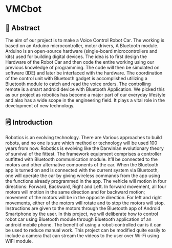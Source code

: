 # VMCbot


## 📄 Abstract
The aim of our project is to make a Voice Control Robot Car. The working is based on an Arduino microcontroller, motor drivers, A Bluetooth module. Arduino is an open-source hardware (single-board microcontrollers and kits) used for building digital devices. The idea is to first design the Hardware of the Robot Car and then code the entire working using our previous knowledge of programming. The code will then be simulated on software (IDE) and later be interfaced with the hardware. The coordination of the control unit with Bluetooth gadget is accomplished utilizing a Bluetooth module to catch and read the voice orders. The controlling remote is a smart android device with Bluetooth Application. We picked this as our project as robotics has become a major part of our everyday lifestyle and also has a wide scope in the engineering field. It plays a vital role in the development of new technology. 

## 🗒️ Introduction
Robotics is an evolving technology. There are Various approaches to build robots, and no one is sure which method or technology will be used 100 years from now. Robotics is evolving like the Darwinian evolutionary theory of survival of the fittest. The framework equipment comprises a controller outfitted with Bluetooth communication module. It’ll be connected to the motors and other alternative components of the car. When the Bluetooth app is turned on and is connected with the current system via Bluetooth, one will operate the car by giving wireless commands from the app using the functions already programmed in the app. The vehicle will motion in four directions: Forward, Backward, Right and Left. In forward movement, all four motors will motion in the same direction and for backward motion; movement of the motors will be in the opposite direction. For left and right movements, either of the motors will rotate and to stop the motors will stop. Instructions are given to the motors through the Bluetooth app of Android Smartphone by the user. In this project, we will deliberate how to control robot  car using Bluetooth module through Bluetooth application of an android mobile phone. The benefit of using a robot-controlled car is it can be used to reduce manual work. This project can be modified quite easily to include a camera that can stream the videos to the user over Wi-Fi using WiFi module.
